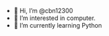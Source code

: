 - 👋 Hi, I’m @cbn12300
- 👀 I’m interested in computer.
- 🌱 I’m currently learning Python

<!---
cbn12300/cbn12300 is a ✨ special ✨ repository because its `README.md` (this file) appears on your GitHub profile.
You can click the Preview link to take a look at your changes.
--->

